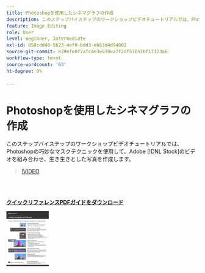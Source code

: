 ```yaml
---
title: Photoshopを使用したシネマグラフの作成
description: このステップバイステップのワークショップビデオチュートリアルでは、Photoshopの巧妙なマスキングテクニックをAdobe [!DNL Stock] のビデオと組み合わせて、生き生きとした写真を作成します
feature: Image Editing
role: User
level: Beginner, Intermediate
exl-id: 858cdd40-5b23-4ef9-bdd3-e663d4d94002
source-git-commit: e39efe0f7afc4e3e970ea7f2df57b51bf17123a6
workflow-type: tm+mt
source-wordcount: '63'
ht-degree: 0%

---
```


# Photoshopを使用したシネマグラフの作成

このステップバイステップのワークショップビデオチュートリアルでは、Photoshopの巧妙なマスクテクニックを使用して、Adobe [!DNL Stock]のビデオを組み合わせ、生き生きとした写真を作成します。

>[!VIDEO](https://video.tv.adobe.com/v/331002?hidetitle=true)

<br> 

[**クイックリファレンスPDFガイドをダウンロード**](../quick-reference/CreatingCinemagraphswithPhotoshop.pdf)

[![クイックリファレンスガイドの最初のページの画像](assets/CreatingCinemagraphswithPhotoshopPage1.png)](../quick-reference/CreatingCinemagraphswithPhotoshop.pdf)
